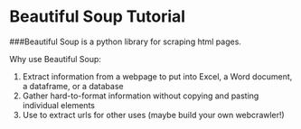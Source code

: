 # Beautiful Soup Tutorial

###Beautiful Soup is a python library for scraping html pages.


Why use Beautiful Soup:

1. Extract information from a webpage to put into Excel, a Word document, a dataframe, or a database
2. Gather hard-to-format information without copying and pasting individual elements
3. Use to extract urls for other uses (maybe build your own webcrawler!)
